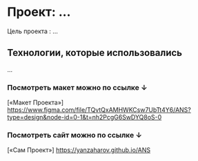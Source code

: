 # Проект: ...

Цель проекта : ... 

## Технологии, которые использовались

...

### Посмотреть макет можно по ссылке ↓

[«Макет Проекта»]
https://www.figma.com/file/TQvtQxAMHWKCsw7UbTt4Y6/ANS?type=design&node-id=0-1&t=nh2PcgG6SwDYQ8oS-0


### Посмотреть сайт можно по ссылке ↓

[«Сам Проект»]
https://yanzaharov.github.io/ANS
